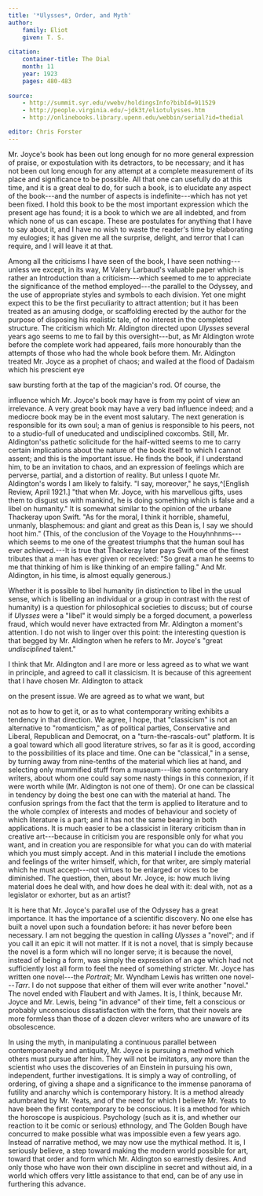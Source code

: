```yaml
---
title: '*Ulysses*, Order, and Myth'
author:
	family: Eliot
	given: T. S.
	
citation: 
	container-title: The Dial
	month: 11
	year: 1923
	pages: 480-483
	
source:
	- http://summit.syr.edu/vwebv/holdingsInfo?bibId=911529
	- http://people.virginia.edu/~jdk3t/eliotulysses.htm
	- http://onlinebooks.library.upenn.edu/webbin/serial?id=thedial

editor: Chris Forster
---
```


Mr. Joyce's book has been out long enough for no more general 
expression of praise, or expostulation with its detractors, 
to be necessary; and it has not been out long enough for any attempt 
at a complete measurement of its place and significance to 
be possible. All that one can usefully do at this time, and it is a 
great deal to do, for such a book, is to elucidate any aspect of the 
book---and the number of aspects is indefinite---which has not yet 
been fixed. I hold this book to be the most important expression 
which the present age has found; it is a book to which we are all 
indebted, and from which none of us can escape. These are postulates 
for anything that I have to say about it, and I have no wish 
to waste the reader's time by elaborating my eulogies; it has given 
me all the surprise, delight, and terror that I can require, and I will 
leave it at that.

Among all the criticisms I have seen of the book, I have seen 
nothing---unless we except, in its way, M Valery Larbaud's valuable 
paper which is rather an Introduction than a criticism---which 
seemed to me to appreciate the significance of the method employed---the 
parallel to the Odyssey, and the use of appropriate styles and 
symbols to each division. Yet one might expect this to be the first 
peculiarity to attract attention; but it has been treated as an amusing 
dodge, or scaffolding erected by the author for the purpose of 
disposing his realistic tale, of no interest in the completed structure. 
The criticism which Mr. Aldington directed upon *Ulysses* 
several years ago seems to me to fail by this oversight---but, as Mr 
Aldington wrote before the complete work had appeared, fails 
more honourably than the attempts of those who had the whole 
book before them. Mr. Aldington treated Mr. Joyce as a prophet of 
chaos; and wailed at the flood of Dadaism which his prescient eye 
<!-- n='481' -->saw bursting forth at the tap of the magician's rod. Of course, the 
influence which Mr. Joyce's book may have is from my point of 
view an irrelevance. A very great book may have a very bad influence 
indeed; and a mediocre book may be in the event most 
salutary. The next generation is responsible for its own soul; a 
man of genius is responsible to his peers, not to a studio-full of 
uneducated and undisciplined coxcombs. Still, Mr. Aldington'ss pathetic 
solicitude for the haif-witted seems to me to carry certain 
implications about the nature of the book itself to which I cannot 
assent; and this is the important issue. He finds the book, if I 
understand him, to be an invitation to chaos, and an expression of 
feelings which are perverse, partial, and a distortion of reality. 
But unless I quote Mr. Aldington's words I am likely to falsify. 
"I say, moreover," he says,^[English Review, April 1921.] "that when Mr. Joyce, with his marvellous 
gifts, uses them to disgust us with mankind, he is doing 
something which is false and a libel on humanity." It is somewhat 
similar to the opinion of the urbane Thackeray upon Swift. "As 
for the moral, I think it horrible, shameful, unmanly, blasphemous: 
and giant and great as this Dean is, I say we should hoot him." 
(This, of the conclusion of the Voyage to the Houyhnhnms---which 
seems to me one of the greatest triumphs that the human soul has 
ever achieved.---It is true that Thackeray later pays Swift one of 
the finest tributes that a man has ever given or received: "So great 
a man he seems to me that thinking of him is like thinking of an 
empire falling." And Mr. Aldington, in his time, is almost equally 
generous.)

Whether it is possible to libel humanity (in distinction to libel 
in the usual sense, which is libelling an individual or a group in 
contrast with the rest of humanity) is a question for philosophical 
societies to discuss; but of course if *Ulysses* were a "libel" it would 
simply be a forged document, a powerless fraud, which would 
never have extracted from Mr. Aldington a moment's attention. I 
do not wish to linger over this point: the interesting question is 
that begged by Mr. Aldington when he refers to Mr. Joyce's "great 
*undisciplined* talent."

I think that Mr. Aldington and I are more or less agreed as to 
what we want in principle, and agreed to call it classicism. It is 
because of this agreement that I have chosen Mr. Aldington to attack 
<!-- pb n='482' -->on the present issue. We are agreed as to what we want, but 
not as to how to get it, or as to what contemporary writing exhibits 
a tendency in that direction. We agree, I hope, that "classicism" 
is not an alternative to "romanticism," as of political parties, Conservative 
and Liberal, Republican and Democrat, on a "turn-the-rascals-out" 
platform. It is a goal toward which all good literature 
strives, so far as it is good, according to the possibilities of its 
place and time. One can be "classical," in a sense, by turning 
away from nine-tenths of the material which lies at hand, and selecting 
only mummified stuff from a museum---like some contemporary 
writers, about whom one could say some nasty things in this 
connexion, if it were worth while (Mr. Aldington is not one of 
them). Or one can be classical in tendency by doing the best one 
can with the material at hand. The confusion springs from the 
fact that the term is applied to literature and to the whole complex 
of interests and modes of behaviour and society of which literature 
is a part; and it has not the same bearing in both applications. It 
is much easier to be a classicist in literary criticism than in creative 
art---because in criticism you are responsible only for what you 
want, and in creation you are responsible for what you can do with 
material which you must simply accept. And in this material I include 
the emotions and feelings of the writer himself, which, for 
that writer, are simply material which he must accept---not virtues 
to be enlarged or vices to be diminished. The question, then, about 
Mr. Joyce, is: how much living material does he deal with, and how 
does he deal with it: deal with, not as a legislator or exhorter, but 
as an artist?

It is here that Mr. Joyce's parallel use of the Odyssey has a great 
importance. It has the importance of a scientific discovery. No 
one else has built a novel upon such a foundation before: it has 
never before been necessary. I am not begging the question in 
calling *Ulysses* a "novel"; and if you call it an epic it will not 
matter. If it is not a novel, that is simply because the novel is a 
form which will no longer serve; it is because the novel, instead of 
being a form, was simply the expression of an age which had not 
sufficiently lost all form to feel the need of something stricter. 
Mr. Joyce has written one novel---the *Portrait*; Mr. Wyndham 
Lewis has written one novel---*Tarr*. I do not suppose that either 
of them will ever write another "novel." The novel ended with 
Flaubert and with James. It is, I think, because Mr. Joyce and 
Mr. Lewis, being "in advance" of their time, felt a conscious or 
probably unconscious dissatisfaction with the form, that their novels 
are more formless than those of a dozen clever writers who are 
unaware of its obsolescence.

In using the myth, in manipulating a continuous parallel between 
contemporaneity and antiquity, Mr. Joyce is pursuing a 
method which others must pursue after him. They will not be imitators, 
any more than the scientist who uses the discoveries of an 
Einstein in pursuing his own, independent, further investigations. 
It is simply a way of controlling, of ordering, of giving a shape and 
a significance to the immense panorama of futility and anarchy 
which is contemporary history. It is a method already adumbrated 
by Mr. Yeats, and of the need for which I believe Mr. Yeats to have 
been the first contemporary to be conscious. It is a method for 
which the horoscope is auspicious. Psychology (such as it is, and 
whether our reaction to it be comic or serious) ethnology, and The 
Golden Bough have concurred to make possible what was impossible 
even a few years ago. Instead of narrative method, we may 
now use the mythical method. It is, I seriously believe, a step toward 
making the modern world possible for art, toward that order 
and form which Mr. Aldington so earnestly desires. And only those 
who have won their own discipline in secret and without aid, in a 
world which offers very little assistance to that end, can be of any 
use in furthering this advance.
